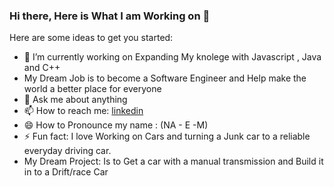 ### Hi there, Here is What I am Working on 👋



Here are some ideas to get you started:

- 🔭 I’m currently working on Expanding My knolege with Javascript , Java and C++
- My Dream Job is to become a Software Engineer and Help make the world a better place for everyone
- 💬 Ask me about anything
- 📫 How to reach me: [linkedin](https://www.linkedin.com/in/naeimsalib/)
- 😄 How to Pronounce my name : (NA - E -M)
- ⚡ Fun fact: I love Working on Cars and turning a Junk car to a reliable everyday driving car.
- My Dream Project: Is to Get a car with a manual transmission and Build it in to a Drift/race Car

